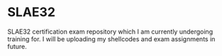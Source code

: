 # SLAE32
SLAE32 certification exam repository which I am currently undergoing training for. I will be uploading my shellcodes and exam assignments in future.
